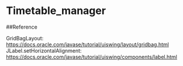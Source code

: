 # Timetable_manager

##Reference

GridBagLayout: <https://docs.oracle.com/javase/tutorial/uiswing/layout/gridbag.html>
JLabel.setHorizontalAlignment: <https://docs.oracle.com/javase/tutorial/uiswing/components/label.html>